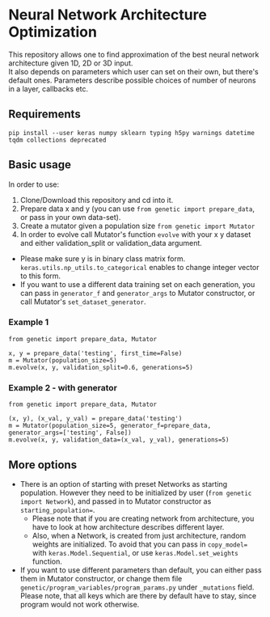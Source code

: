 # Neural Network Architecture Optimization
This repository allows one to find approximation of the 
best neural network architecture given 1D, 2D or 3D input. <br>
It also depends on parameters which user can set on their own, but there's default ones.
Parameters describe possible choices of number of neurons in a layer, callbacks etc.

## Requirements
```
pip install --user keras numpy sklearn typing h5py warnings datetime tqdm collections deprecated
```

## Basic usage
In order to use: 
1. Clone/Download this repository and cd into it.
1. Prepare data x and y 
(you can use `from genetic import prepare_data`, or pass in your own data-set).
1. Create a mutator given a population size `from genetic import Mutator`
1. In order to evolve call Mutator's function `evolve` with your x y dataset 
and either validation_split or validation_data argument.
* Please make sure y is in binary class matrix form. `keras.utils.np_utils.to_categorical`
enables to change integer vector to this form.
* If you want to use a different data training set on each generation, you can pass in
`generator_f` and `generator_args` to Mutator constructor, or call Mutator's `set_dataset_generator`.
### Example 1

```
from genetic import prepare_data, Mutator

x, y = prepare_data('testing', first_time=False)
m = Mutator(population_size=5)
m.evolve(x, y, validation_split=0.6, generations=5)
```

### Example 2 - with generator
```
from genetic import prepare_data, Mutator

(x, y), (x_val, y_val) = prepare_data('testing')
m = Mutator(population_size=5, generator_f=prepare_data, generator_args=['testing', False])
m.evolve(x, y, validation_data=(x_val, y_val), generations=5)
```
## More options
* There is an option of starting with preset Networks as starting population.
However they need to be initialized by user (`from genetic import Network`), 
and passed in to Mutator constructor as `starting_population=`.
    * Please note that if you are creating network from architecture,
    you have to look at how architecture describes different layer.
    * Also, when a Network, is created from just architecture, random weights are initialized.
    To avoid that you can pass in `copy_model=` with `keras.Model.Sequential`, or use 
    `keras.Model.set_weights` function.
* If you want to use different parameters than default, you can either pass them in Mutator
constructor, or change them file `genetic/program_variables/program_params.py` under `_mutations`
field. Please note, that all keys which are there by default have to stay, since program would not work otherwise.
